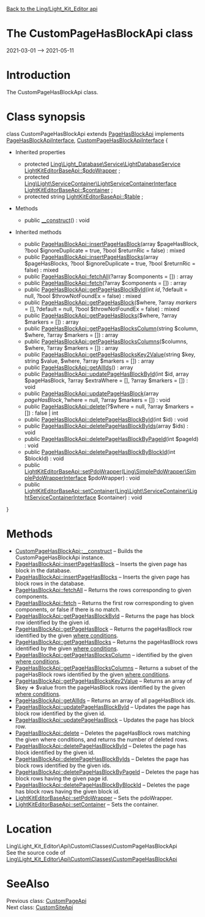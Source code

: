 [Back to the Ling/Light_Kit_Editor api](https://github.com/lingtalfi/Light_Kit_Editor/blob/master/doc/api/Ling/Light_Kit_Editor.md)



The CustomPageHasBlockApi class
================
2021-03-01 --> 2021-05-11






Introduction
============

The CustomPageHasBlockApi class.



Class synopsis
==============


class <span class="pl-k">CustomPageHasBlockApi</span> extends [PageHasBlockApi](https://github.com/lingtalfi/Light_Kit_Editor/blob/master/doc/api/Ling/Light_Kit_Editor/Api/Generated/Classes/PageHasBlockApi.md) implements [PageHasBlockApiInterface](https://github.com/lingtalfi/Light_Kit_Editor/blob/master/doc/api/Ling/Light_Kit_Editor/Api/Generated/Interfaces/PageHasBlockApiInterface.md), [CustomPageHasBlockApiInterface](https://github.com/lingtalfi/Light_Kit_Editor/blob/master/doc/api/Ling/Light_Kit_Editor/Api/Custom/Interfaces/CustomPageHasBlockApiInterface.md) {

- Inherited properties
    - protected [Ling\Light_Database\Service\LightDatabaseService](https://github.com/lingtalfi/Light_Database/blob/master/doc/api/Ling/Light_Database/Service/LightDatabaseService.md) [LightKitEditorBaseApi::$pdoWrapper](#property-pdoWrapper) ;
    - protected [Ling\Light\ServiceContainer\LightServiceContainerInterface](https://github.com/lingtalfi/Light/blob/master/doc/api/Ling/Light/ServiceContainer/LightServiceContainerInterface.md) [LightKitEditorBaseApi::$container](#property-container) ;
    - protected string [LightKitEditorBaseApi::$table](#property-table) ;

- Methods
    - public [__construct](https://github.com/lingtalfi/Light_Kit_Editor/blob/master/doc/api/Ling/Light_Kit_Editor/Api/Custom/Classes/CustomPageHasBlockApi/__construct.md)() : void

- Inherited methods
    - public [PageHasBlockApi::insertPageHasBlock](https://github.com/lingtalfi/Light_Kit_Editor/blob/master/doc/api/Ling/Light_Kit_Editor/Api/Generated/Classes/PageHasBlockApi/insertPageHasBlock.md)(array $pageHasBlock, ?bool $ignoreDuplicate = true, ?bool $returnRic = false) : mixed
    - public [PageHasBlockApi::insertPageHasBlocks](https://github.com/lingtalfi/Light_Kit_Editor/blob/master/doc/api/Ling/Light_Kit_Editor/Api/Generated/Classes/PageHasBlockApi/insertPageHasBlocks.md)(array $pageHasBlocks, ?bool $ignoreDuplicate = true, ?bool $returnRic = false) : mixed
    - public [PageHasBlockApi::fetchAll](https://github.com/lingtalfi/Light_Kit_Editor/blob/master/doc/api/Ling/Light_Kit_Editor/Api/Generated/Classes/PageHasBlockApi/fetchAll.md)(?array $components = []) : array
    - public [PageHasBlockApi::fetch](https://github.com/lingtalfi/Light_Kit_Editor/blob/master/doc/api/Ling/Light_Kit_Editor/Api/Generated/Classes/PageHasBlockApi/fetch.md)(?array $components = []) : array
    - public [PageHasBlockApi::getPageHasBlockById](https://github.com/lingtalfi/Light_Kit_Editor/blob/master/doc/api/Ling/Light_Kit_Editor/Api/Generated/Classes/PageHasBlockApi/getPageHasBlockById.md)(int $id, ?$default = null, ?bool $throwNotFoundEx = false) : mixed
    - public [PageHasBlockApi::getPageHasBlock](https://github.com/lingtalfi/Light_Kit_Editor/blob/master/doc/api/Ling/Light_Kit_Editor/Api/Generated/Classes/PageHasBlockApi/getPageHasBlock.md)($where, ?array $markers = [], ?$default = null, ?bool $throwNotFoundEx = false) : mixed
    - public [PageHasBlockApi::getPageHasBlocks](https://github.com/lingtalfi/Light_Kit_Editor/blob/master/doc/api/Ling/Light_Kit_Editor/Api/Generated/Classes/PageHasBlockApi/getPageHasBlocks.md)($where, ?array $markers = []) : array
    - public [PageHasBlockApi::getPageHasBlocksColumn](https://github.com/lingtalfi/Light_Kit_Editor/blob/master/doc/api/Ling/Light_Kit_Editor/Api/Generated/Classes/PageHasBlockApi/getPageHasBlocksColumn.md)(string $column, $where, ?array $markers = []) : array
    - public [PageHasBlockApi::getPageHasBlocksColumns](https://github.com/lingtalfi/Light_Kit_Editor/blob/master/doc/api/Ling/Light_Kit_Editor/Api/Generated/Classes/PageHasBlockApi/getPageHasBlocksColumns.md)($columns, $where, ?array $markers = []) : array
    - public [PageHasBlockApi::getPageHasBlocksKey2Value](https://github.com/lingtalfi/Light_Kit_Editor/blob/master/doc/api/Ling/Light_Kit_Editor/Api/Generated/Classes/PageHasBlockApi/getPageHasBlocksKey2Value.md)(string $key, string $value, $where, ?array $markers = []) : array
    - public [PageHasBlockApi::getAllIds](https://github.com/lingtalfi/Light_Kit_Editor/blob/master/doc/api/Ling/Light_Kit_Editor/Api/Generated/Classes/PageHasBlockApi/getAllIds.md)() : array
    - public [PageHasBlockApi::updatePageHasBlockById](https://github.com/lingtalfi/Light_Kit_Editor/blob/master/doc/api/Ling/Light_Kit_Editor/Api/Generated/Classes/PageHasBlockApi/updatePageHasBlockById.md)(int $id, array $pageHasBlock, ?array $extraWhere = [], ?array $markers = []) : void
    - public [PageHasBlockApi::updatePageHasBlock](https://github.com/lingtalfi/Light_Kit_Editor/blob/master/doc/api/Ling/Light_Kit_Editor/Api/Generated/Classes/PageHasBlockApi/updatePageHasBlock.md)(array $pageHasBlock, ?$where = null, ?array $markers = []) : void
    - public [PageHasBlockApi::delete](https://github.com/lingtalfi/Light_Kit_Editor/blob/master/doc/api/Ling/Light_Kit_Editor/Api/Generated/Classes/PageHasBlockApi/delete.md)(?$where = null, ?array $markers = []) : false | int
    - public [PageHasBlockApi::deletePageHasBlockById](https://github.com/lingtalfi/Light_Kit_Editor/blob/master/doc/api/Ling/Light_Kit_Editor/Api/Generated/Classes/PageHasBlockApi/deletePageHasBlockById.md)(int $id) : void
    - public [PageHasBlockApi::deletePageHasBlockByIds](https://github.com/lingtalfi/Light_Kit_Editor/blob/master/doc/api/Ling/Light_Kit_Editor/Api/Generated/Classes/PageHasBlockApi/deletePageHasBlockByIds.md)(array $ids) : void
    - public [PageHasBlockApi::deletePageHasBlockByPageId](https://github.com/lingtalfi/Light_Kit_Editor/blob/master/doc/api/Ling/Light_Kit_Editor/Api/Generated/Classes/PageHasBlockApi/deletePageHasBlockByPageId.md)(int $pageId) : void
    - public [PageHasBlockApi::deletePageHasBlockByBlockId](https://github.com/lingtalfi/Light_Kit_Editor/blob/master/doc/api/Ling/Light_Kit_Editor/Api/Generated/Classes/PageHasBlockApi/deletePageHasBlockByBlockId.md)(int $blockId) : void
    - public [LightKitEditorBaseApi::setPdoWrapper](https://github.com/lingtalfi/Light_Kit_Editor/blob/master/doc/api/Ling/Light_Kit_Editor/Api/Generated/Classes/LightKitEditorBaseApi/setPdoWrapper.md)([Ling\SimplePdoWrapper\SimplePdoWrapperInterface](https://github.com/lingtalfi/SimplePdoWrapper/blob/master/doc/api/Ling/SimplePdoWrapper/SimplePdoWrapperInterface.md) $pdoWrapper) : void
    - public [LightKitEditorBaseApi::setContainer](https://github.com/lingtalfi/Light_Kit_Editor/blob/master/doc/api/Ling/Light_Kit_Editor/Api/Generated/Classes/LightKitEditorBaseApi/setContainer.md)([Ling\Light\ServiceContainer\LightServiceContainerInterface](https://github.com/lingtalfi/Light/blob/master/doc/api/Ling/Light/ServiceContainer/LightServiceContainerInterface.md) $container) : void

}






Methods
==============

- [CustomPageHasBlockApi::__construct](https://github.com/lingtalfi/Light_Kit_Editor/blob/master/doc/api/Ling/Light_Kit_Editor/Api/Custom/Classes/CustomPageHasBlockApi/__construct.md) &ndash; Builds the CustomPageHasBlockApi instance.
- [PageHasBlockApi::insertPageHasBlock](https://github.com/lingtalfi/Light_Kit_Editor/blob/master/doc/api/Ling/Light_Kit_Editor/Api/Generated/Classes/PageHasBlockApi/insertPageHasBlock.md) &ndash; Inserts the given page has block in the database.
- [PageHasBlockApi::insertPageHasBlocks](https://github.com/lingtalfi/Light_Kit_Editor/blob/master/doc/api/Ling/Light_Kit_Editor/Api/Generated/Classes/PageHasBlockApi/insertPageHasBlocks.md) &ndash; Inserts the given page has block rows in the database.
- [PageHasBlockApi::fetchAll](https://github.com/lingtalfi/Light_Kit_Editor/blob/master/doc/api/Ling/Light_Kit_Editor/Api/Generated/Classes/PageHasBlockApi/fetchAll.md) &ndash; Returns the rows corresponding to given components.
- [PageHasBlockApi::fetch](https://github.com/lingtalfi/Light_Kit_Editor/blob/master/doc/api/Ling/Light_Kit_Editor/Api/Generated/Classes/PageHasBlockApi/fetch.md) &ndash; Returns the first row corresponding to given components, or false if there is no match.
- [PageHasBlockApi::getPageHasBlockById](https://github.com/lingtalfi/Light_Kit_Editor/blob/master/doc/api/Ling/Light_Kit_Editor/Api/Generated/Classes/PageHasBlockApi/getPageHasBlockById.md) &ndash; Returns the page has block row identified by the given id.
- [PageHasBlockApi::getPageHasBlock](https://github.com/lingtalfi/Light_Kit_Editor/blob/master/doc/api/Ling/Light_Kit_Editor/Api/Generated/Classes/PageHasBlockApi/getPageHasBlock.md) &ndash; Returns the pageHasBlock row identified by the given [where conditions](https://github.com/lingtalfi/SimplePdoWrapper#the-where-conditions).
- [PageHasBlockApi::getPageHasBlocks](https://github.com/lingtalfi/Light_Kit_Editor/blob/master/doc/api/Ling/Light_Kit_Editor/Api/Generated/Classes/PageHasBlockApi/getPageHasBlocks.md) &ndash; Returns the pageHasBlock rows identified by the given [where conditions](https://github.com/lingtalfi/SimplePdoWrapper#the-where-conditions).
- [PageHasBlockApi::getPageHasBlocksColumn](https://github.com/lingtalfi/Light_Kit_Editor/blob/master/doc/api/Ling/Light_Kit_Editor/Api/Generated/Classes/PageHasBlockApi/getPageHasBlocksColumn.md) &ndash; identified by the given [where conditions](https://github.com/lingtalfi/SimplePdoWrapper#the-where-conditions).
- [PageHasBlockApi::getPageHasBlocksColumns](https://github.com/lingtalfi/Light_Kit_Editor/blob/master/doc/api/Ling/Light_Kit_Editor/Api/Generated/Classes/PageHasBlockApi/getPageHasBlocksColumns.md) &ndash; Returns a subset of the pageHasBlock rows identified by the given [where conditions](https://github.com/lingtalfi/SimplePdoWrapper#the-where-conditions).
- [PageHasBlockApi::getPageHasBlocksKey2Value](https://github.com/lingtalfi/Light_Kit_Editor/blob/master/doc/api/Ling/Light_Kit_Editor/Api/Generated/Classes/PageHasBlockApi/getPageHasBlocksKey2Value.md) &ndash; Returns an array of $key => $value from the pageHasBlock rows identified by the given [where conditions](https://github.com/lingtalfi/SimplePdoWrapper#the-where-conditions).
- [PageHasBlockApi::getAllIds](https://github.com/lingtalfi/Light_Kit_Editor/blob/master/doc/api/Ling/Light_Kit_Editor/Api/Generated/Classes/PageHasBlockApi/getAllIds.md) &ndash; Returns an array of all pageHasBlock ids.
- [PageHasBlockApi::updatePageHasBlockById](https://github.com/lingtalfi/Light_Kit_Editor/blob/master/doc/api/Ling/Light_Kit_Editor/Api/Generated/Classes/PageHasBlockApi/updatePageHasBlockById.md) &ndash; Updates the page has block row identified by the given id.
- [PageHasBlockApi::updatePageHasBlock](https://github.com/lingtalfi/Light_Kit_Editor/blob/master/doc/api/Ling/Light_Kit_Editor/Api/Generated/Classes/PageHasBlockApi/updatePageHasBlock.md) &ndash; Updates the page has block row.
- [PageHasBlockApi::delete](https://github.com/lingtalfi/Light_Kit_Editor/blob/master/doc/api/Ling/Light_Kit_Editor/Api/Generated/Classes/PageHasBlockApi/delete.md) &ndash; Deletes the pageHasBlock rows matching the given where conditions, and returns the number of deleted rows.
- [PageHasBlockApi::deletePageHasBlockById](https://github.com/lingtalfi/Light_Kit_Editor/blob/master/doc/api/Ling/Light_Kit_Editor/Api/Generated/Classes/PageHasBlockApi/deletePageHasBlockById.md) &ndash; Deletes the page has block identified by the given id.
- [PageHasBlockApi::deletePageHasBlockByIds](https://github.com/lingtalfi/Light_Kit_Editor/blob/master/doc/api/Ling/Light_Kit_Editor/Api/Generated/Classes/PageHasBlockApi/deletePageHasBlockByIds.md) &ndash; Deletes the page has block rows identified by the given ids.
- [PageHasBlockApi::deletePageHasBlockByPageId](https://github.com/lingtalfi/Light_Kit_Editor/blob/master/doc/api/Ling/Light_Kit_Editor/Api/Generated/Classes/PageHasBlockApi/deletePageHasBlockByPageId.md) &ndash; Deletes the page has block rows having the given page id.
- [PageHasBlockApi::deletePageHasBlockByBlockId](https://github.com/lingtalfi/Light_Kit_Editor/blob/master/doc/api/Ling/Light_Kit_Editor/Api/Generated/Classes/PageHasBlockApi/deletePageHasBlockByBlockId.md) &ndash; Deletes the page has block rows having the given block id.
- [LightKitEditorBaseApi::setPdoWrapper](https://github.com/lingtalfi/Light_Kit_Editor/blob/master/doc/api/Ling/Light_Kit_Editor/Api/Generated/Classes/LightKitEditorBaseApi/setPdoWrapper.md) &ndash; Sets the pdoWrapper.
- [LightKitEditorBaseApi::setContainer](https://github.com/lingtalfi/Light_Kit_Editor/blob/master/doc/api/Ling/Light_Kit_Editor/Api/Generated/Classes/LightKitEditorBaseApi/setContainer.md) &ndash; Sets the container.





Location
=============
Ling\Light_Kit_Editor\Api\Custom\Classes\CustomPageHasBlockApi<br>
See the source code of [Ling\Light_Kit_Editor\Api\Custom\Classes\CustomPageHasBlockApi](https://github.com/lingtalfi/Light_Kit_Editor/blob/master/Api/Custom/Classes/CustomPageHasBlockApi.php)



SeeAlso
==============
Previous class: [CustomPageApi](https://github.com/lingtalfi/Light_Kit_Editor/blob/master/doc/api/Ling/Light_Kit_Editor/Api/Custom/Classes/CustomPageApi.md)<br>Next class: [CustomSiteApi](https://github.com/lingtalfi/Light_Kit_Editor/blob/master/doc/api/Ling/Light_Kit_Editor/Api/Custom/Classes/CustomSiteApi.md)<br>

